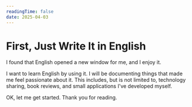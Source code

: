 ```yaml
---
readingTime: false
date: 2025-04-03
---
```


# First, Just Write It in English

I found that English opened a new window for me, and I enjoy it.

I want to learn English by using it. I will be documenting things that made me feel passionate about it. This includes, but is not limited to, technology sharing, book reviews, and small applications I've developed myself.

OK, let me get started. Thank you for reading.